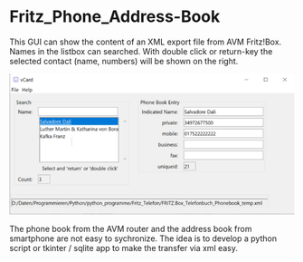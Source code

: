 # Fritz_Phone_Address-Book
This GUI can show the content of an XML export file from AVM Fritz!Box.
Names in the listbox can searched. With double click or return-key the selected contact (name, numbers) will be shown on the right.

![vCard GUI](https://raw.githubusercontent.com/Hermann12/Fritz_Phone_Address-Book/master/vCard.png)


The phone book from the AVM router and the address book from smartphone are not easy to sychronize. 
The idea is to develop a python script or tkinter / sqlite app to make the transfer via xml easy.
